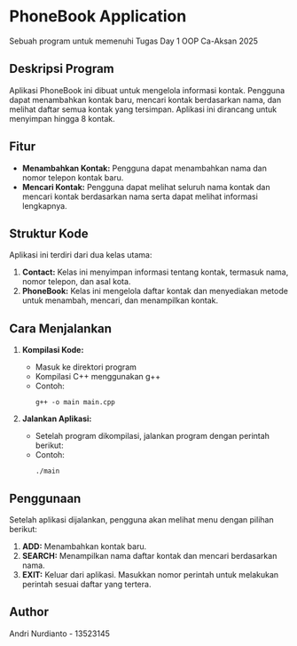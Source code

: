 # PhoneBook Application  
Sebuah program untuk memenuhi Tugas Day 1 OOP Ca-Aksan 2025

## Deskripsi Program 
Aplikasi PhoneBook ini dibuat untuk mengelola informasi kontak. Pengguna dapat menambahkan kontak baru, mencari kontak berdasarkan nama, dan melihat daftar semua kontak yang tersimpan. Aplikasi ini dirancang untuk menyimpan hingga 8 kontak.  
  
## Fitur  
- **Menambahkan Kontak:** Pengguna dapat menambahkan nama dan nomor telepon kontak baru.  
- **Mencari Kontak:** Pengguna dapat melihat seluruh nama kontak dan mencari kontak berdasarkan nama serta dapat melihat informasi lengkapnya.    
  
## Struktur Kode  
Aplikasi ini terdiri dari dua kelas utama:  
1. **Contact:** Kelas ini menyimpan informasi tentang kontak, termasuk nama, nomor telepon, dan asal kota.  
2. **PhoneBook:** Kelas ini mengelola daftar kontak dan menyediakan metode untuk menambah, mencari, dan menampilkan kontak.  
  
## Cara Menjalankan  
1. **Kompilasi Kode:**  
   - Masuk ke direktori program
   - Kompilasi C++ menggunakan g++
   - Contoh:
     ```
     g++ -o main main.cpp
     ```

2. **Jalankan Aplikasi:**  
   - Setelah program dikompilasi, jalankan program dengan perintah berikut:
   - Contoh:
     ```
     ./main
     ```

## Penggunaan  
Setelah aplikasi dijalankan, pengguna akan melihat menu dengan pilihan berikut:  
1. **ADD:** Menambahkan kontak baru.  
2. **SEARCH:** Menampilkan nama daftar kontak dan mencari berdasarkan nama.  
3. **EXIT:** Keluar dari aplikasi.
Masukkan nomor perintah untuk melakukan perintah sesuai daftar yang tertera.

## Author  
Andri Nurdianto - 13523145

